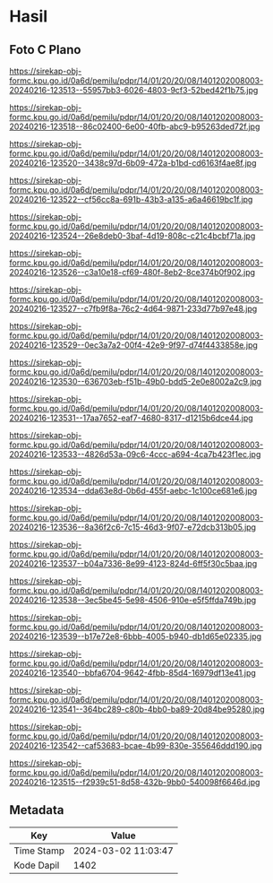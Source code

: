 # Hasil

## Foto C Plano

https://sirekap-obj-formc.kpu.go.id/0a6d/pemilu/pdpr/14/01/20/20/08/1401202008003-20240216-123513--55957bb3-6026-4803-9cf3-52bed42f1b75.jpg

https://sirekap-obj-formc.kpu.go.id/0a6d/pemilu/pdpr/14/01/20/20/08/1401202008003-20240216-123518--86c02400-6e00-40fb-abc9-b95263ded72f.jpg

https://sirekap-obj-formc.kpu.go.id/0a6d/pemilu/pdpr/14/01/20/20/08/1401202008003-20240216-123520--3438c97d-6b09-472a-b1bd-cd6163f4ae8f.jpg

https://sirekap-obj-formc.kpu.go.id/0a6d/pemilu/pdpr/14/01/20/20/08/1401202008003-20240216-123522--cf56cc8a-691b-43b3-a135-a6a46619bc1f.jpg

https://sirekap-obj-formc.kpu.go.id/0a6d/pemilu/pdpr/14/01/20/20/08/1401202008003-20240216-123524--26e8deb0-3baf-4d19-808c-c21c4bcbf71a.jpg

https://sirekap-obj-formc.kpu.go.id/0a6d/pemilu/pdpr/14/01/20/20/08/1401202008003-20240216-123526--c3a10e18-cf69-480f-8eb2-8ce374b0f902.jpg

https://sirekap-obj-formc.kpu.go.id/0a6d/pemilu/pdpr/14/01/20/20/08/1401202008003-20240216-123527--c7fb9f8a-76c2-4d64-9871-233d77b97e48.jpg

https://sirekap-obj-formc.kpu.go.id/0a6d/pemilu/pdpr/14/01/20/20/08/1401202008003-20240216-123529--0ec3a7a2-00f4-42e9-9f97-d74f4433858e.jpg

https://sirekap-obj-formc.kpu.go.id/0a6d/pemilu/pdpr/14/01/20/20/08/1401202008003-20240216-123530--636703eb-f51b-49b0-bdd5-2e0e8002a2c9.jpg

https://sirekap-obj-formc.kpu.go.id/0a6d/pemilu/pdpr/14/01/20/20/08/1401202008003-20240216-123531--17aa7652-eaf7-4680-8317-d1215b6dce44.jpg

https://sirekap-obj-formc.kpu.go.id/0a6d/pemilu/pdpr/14/01/20/20/08/1401202008003-20240216-123533--4826d53a-09c6-4ccc-a694-4ca7b423f1ec.jpg

https://sirekap-obj-formc.kpu.go.id/0a6d/pemilu/pdpr/14/01/20/20/08/1401202008003-20240216-123534--dda63e8d-0b6d-455f-aebc-1c100ce681e6.jpg

https://sirekap-obj-formc.kpu.go.id/0a6d/pemilu/pdpr/14/01/20/20/08/1401202008003-20240216-123536--8a36f2c6-7c15-46d3-9f07-e72dcb313b05.jpg

https://sirekap-obj-formc.kpu.go.id/0a6d/pemilu/pdpr/14/01/20/20/08/1401202008003-20240216-123537--b04a7336-8e99-4123-824d-6ff5f30c5baa.jpg

https://sirekap-obj-formc.kpu.go.id/0a6d/pemilu/pdpr/14/01/20/20/08/1401202008003-20240216-123538--3ec5be45-5e98-4506-910e-e5f5ffda749b.jpg

https://sirekap-obj-formc.kpu.go.id/0a6d/pemilu/pdpr/14/01/20/20/08/1401202008003-20240216-123539--b17e72e8-6bbb-4005-b940-db1d65e02335.jpg

https://sirekap-obj-formc.kpu.go.id/0a6d/pemilu/pdpr/14/01/20/20/08/1401202008003-20240216-123540--bbfa6704-9642-4fbb-85d4-16979df13e41.jpg

https://sirekap-obj-formc.kpu.go.id/0a6d/pemilu/pdpr/14/01/20/20/08/1401202008003-20240216-123541--364bc289-c80b-4bb0-ba89-20d84be95280.jpg

https://sirekap-obj-formc.kpu.go.id/0a6d/pemilu/pdpr/14/01/20/20/08/1401202008003-20240216-123542--caf53683-bcae-4b99-830e-355646ddd190.jpg

https://sirekap-obj-formc.kpu.go.id/0a6d/pemilu/pdpr/14/01/20/20/08/1401202008003-20240216-123515--f2939c51-8d58-432b-9bb0-540098f6646d.jpg


## Metadata

| Key        | Value               |
| ---------- | ------------------- |
| Time Stamp | 2024-03-02 11:03:47 |
| Kode Dapil | 1402                |



